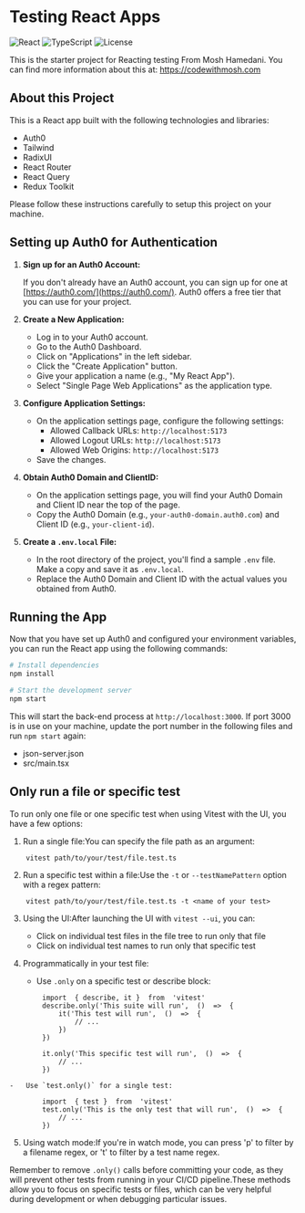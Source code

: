 # Testing React Apps
![React](https://img.shields.io/badge/React-^18.2.0-blue)
![TypeScript](https://img.shields.io/badge/TypeScript-^5.2.2-yellow)
![License](https://img.shields.io/badge/license-MIT-green)

This is the starter project for Reacting testing From Mosh Hamedani. You can find more information about this at: https://codewithmosh.com 

## About this Project 

This is a React app built with the following technologies and libraries: 

- Auth0 
- Tailwind 
- RadixUI
- React Router 
- React Query  
- Redux Toolkit 

Please follow these instructions carefully to setup this project on your machine. 

## Setting up Auth0 for Authentication

1. **Sign up for an Auth0 Account:**

   If you don't already have an Auth0 account, you can sign up for one at [https://auth0.com/](https://auth0.com/). Auth0 offers a free tier that you can use for your project.

2. **Create a New Application:**

   - Log in to your Auth0 account.
   - Go to the Auth0 Dashboard.
   - Click on "Applications" in the left sidebar.
   - Click the "Create Application" button.
   - Give your application a name (e.g., "My React App").
   - Select "Single Page Web Applications" as the application type.

3. **Configure Application Settings:**

   - On the application settings page, configure the following settings:
     - Allowed Callback URLs: `http://localhost:5173` 
     - Allowed Logout URLs: `http://localhost:5173` 
     - Allowed Web Origins: `http://localhost:5173`
   - Save the changes.

4. **Obtain Auth0 Domain and ClientID:**

   - On the application settings page, you will find your Auth0 Domain and Client ID near the top of the page.
   - Copy the Auth0 Domain (e.g., `your-auth0-domain.auth0.com`) and Client ID (e.g., `your-client-id`).

5. **Create a `.env.local` File:**

   - In the root directory of the project, you'll find a sample `.env` file. Make a copy and save it as `.env.local`.
   - Replace the Auth0 Domain and Client ID with the actual values you obtained from Auth0.


## Running the App

Now that you have set up Auth0 and configured your environment variables, you can run the React app using the following commands:

```bash
# Install dependencies
npm install

# Start the development server
npm start
```

This will start the back-end process at `http://localhost:3000`. If port 3000 is in use on your machine, update the port number in the following files and run `npm start` again: 

- json-server.json
- src/main.tsx

## Only run a file or specific test
To run only one file or one specific test when using Vitest with the UI, you have a few options:

1.  Run a single file:You can specify the file path as an argument:

```
    vitest path/to/your/test/file.test.ts
```
2.  Run a specific test within a file:Use the `-t` or `--testNamePattern` option with a regex pattern:

```
    vitest path/to/your/test/file.test.ts -t <name of your test>
```
3.  Using the UI:After launching the UI with `vitest --ui`, you can:

    -   Click on individual test files in the file tree to run only that file
    -   Click on individual test names to run only that specific test

4.  Programmatically in your test file:

    -   Use `.only` on a specific test or describe block:

```
        import  { describe, it }  from  'vitest'    
        describe.only('This suite will run',  ()  =>  {    
            it('This test will run',  ()  =>  {    
                // ...    
            })  
        })    
            
        it.only('This specific test will run',  ()  =>  {    
            // ...  
        }) 
```
    -   Use `test.only()` for a single test:

```
        import  { test }  from  'vitest'    
        test.only('This is the only test that will run',  ()  =>  {    
            // ...  
        })  
```
5.  Using watch mode:If you're in watch mode, you can press 'p' to filter by a filename regex, or 't' to filter by a test name regex.

Remember to remove `.only()` calls before committing your code, as they will prevent other tests from running in your CI/CD pipeline.These methods allow you to focus on specific tests or files, which can be very helpful during development or when debugging particular issues.
